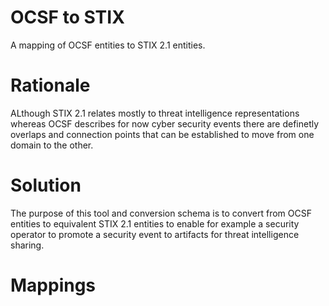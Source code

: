 # OCSF to STIX
A mapping of OCSF entities to STIX 2.1 entities.

# Rationale

ALthough STIX 2.1 relates mostly to threat intelligence representations whereas OCSF describes for now cyber security events there are definetly overlaps and connection points that can be established to move from one domain to the other.

# Solution

The purpose of this tool and conversion schema is to convert from OCSF entities to equivalent STIX 2.1 entities to enable for example a security operator to promote a security event to artifacts for threat intelligence sharing.

# Mappings


